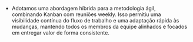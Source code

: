- Adotamos uma abordagem híbrida para a metodologia ágil, combinando Kanban com reuniões weekly. Isso permitiu uma visibilidade contínua do fluxo de trabalho e uma adaptação rápida às mudanças, mantendo todos os membros da equipe alinhados e focados em entregar valor de forma consistente.